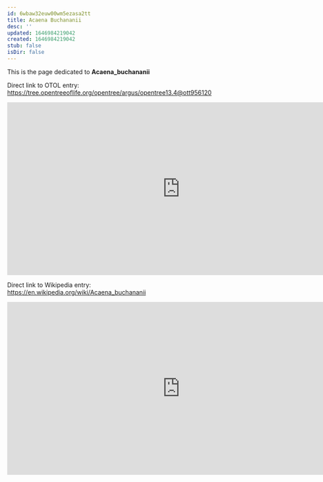 ```yaml
---
id: 6wbaw32euw00wm5ezasa2tt
title: Acaena Buchananii
desc: ''
updated: 1646984219042
created: 1646984219042
stub: false
isDir: false
---
```

This is the page dedicated to **Acaena_buchananii**


Direct link to OTOL entry: https://tree.opentreeoflife.org/opentree/argus/opentree13.4@ott956120



<html>
    <body>
    <iframe src="https://tree.opentreeoflife.org/opentree/argus/opentree13.4@ott956120"
    width="800" height="400" frameborder="0" allowfullscreen> </iframe>
    </body>
</html>
    


Direct link to Wikipedia entry: https://en.wikipedia.org/wiki/Acaena_buchananii



<html>
    <body>
    <iframe src="https://en.wikipedia.org/wiki/Acaena_buchananii"
    width="800" height="400" frameborder="0" allowfullscreen> </iframe>
    </body>
</html>
    
